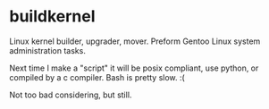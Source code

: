 # buildkernel
Linux kernel builder, upgrader, mover. Preform Gentoo Linux system administration tasks.

Next time I make a "script" it will be posix compliant, use python, or compiled by a c compiler.
Bash is pretty slow. :(

Not too bad considering, but still.
